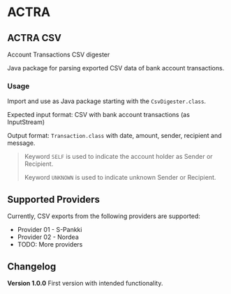 # ACTRA

## ACTRA CSV

Account Transactions CSV digester

Java package for parsing exported CSV data of bank account transactions.

### Usage

Import and use as Java package starting with the `CsvDigester.class`.

Expected input format: CSV with bank account transactions (as InputStream)

Output format: `Transaction.class` with date, amount, sender, recipient and message.

> Keyword `SELF` is used to indicate the account holder as Sender or Recipient.
> 
> Keyword `UNKNOWN` is used to indicate unknown Sender or Recipient.


## Supported Providers

Currently, CSV exports from the following providers are supported:

* Provider 01 - S-Pankki
* Provider 02 - Nordea
* TODO: More providers

## Changelog

**Version 1.0.0**
First version with intended functionality.
